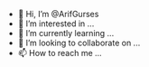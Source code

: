 - 👋 Hi, I’m @ArifGurses
- 👀 I’m interested in ...
- 🌱 I’m currently learning ...
- 💞️ I’m looking to collaborate on ...
- 📫 How to reach me ...

<!---
ArifGurses/ArifGurses is a ✨ special ✨ repository because its `README.md` (this file) appears on your GitHub profile.
You can click the Preview link to take a look at your changes.
--->
